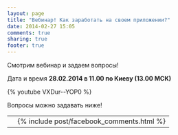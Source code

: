 ```yaml
---
layout: page
title: "Вебинар! Как заработать на своем приложении?"
date: 2014-02-27 15:05
comments: true
sharing: true
footer: true
---
```


Смотрим вебинар и задаем вопросы!

Дата и время **28.02.2014 в 11.00 по Киеву (13.00 МСК)**

{% youtube VXDur--YOP0 %}

Вопросы можно задавать ниже!

<table background="transparent" cellspacing="2">
<tr valign="top">
<td valign="top">
<div id="vk_comments" valign="top"></div>
<script type="text/javascript">
VK.Widgets.Comments("vk_comments", {limit: 5, width: "400", attach: "*"});
</script>
</td>
<td valign="top">
<div id="facebook_comments" aria-live="polite">
      {% include post/facebook_comments.html %}
</div>
</td>
</tr>
</table>
